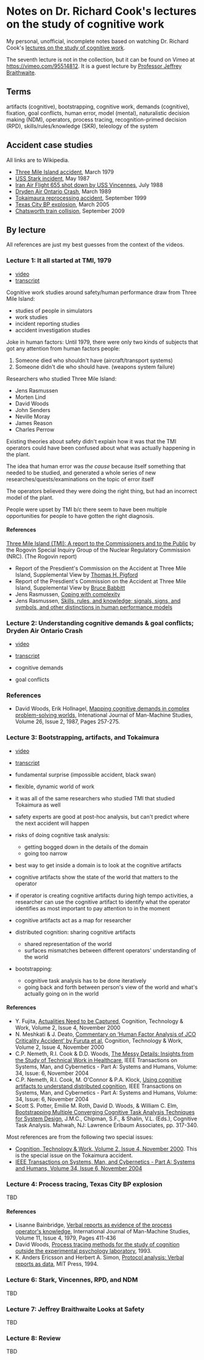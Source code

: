 # Notes on Dr. Richard Cook's lectures on the study of cognitive work

My personal, unofficial, incomplete notes based on watching Dr. Richard Cook's [lectures on the study of cognitive work](https://vimeo.com/showcase/6184024).

The seventh lecture is not in the collection, but it can be found on Vimeo at https://vimeo.com/95514812. It is a guest lecture by [Professor Jeffrey Braithwaite](https://www.mq.edu.au/research/research-centres-groups-and-facilities/healthy-people/centres/australian-institute-of-health-innovation/our-people/our-people-chris/professor-jeffrey-braithwaite).

## Terms

artifacts (cognitive),
bootstrapping,
cognitive work,
demands (cognitive),
fixation,
goal conflicts,
human error,
model (mental),
naturalistic decision making (NDM),
operators,
process tracing,
recognition-primed decision (RPD),
skills/rules/knowledge (SKR),
teleology of the system

## Accident case studies

All links are to Wikipedia.

* [Three Mile Island accident](https://en.wikipedia.org/wiki/Three_Mile_Island_accident), March 1979
* [USS Stark incident](https://en.wikipedia.org/wiki/USS_Stark_incident), May 1987
* [Iran Air Flight 655 shot down by USS Vincennes](https://en.wikipedia.org/wiki/Iran_Air_Flight_655), July 1988
* [Dryden Air Ontario Crash](https://en.wikipedia.org/wiki/Air_Ontario_Flight_1363), March 1989
* [Tokaimaura reprocessing accident](https://en.wikipedia.org/wiki/Tokaimura_nuclear_accident#1999_accident), September 1999
* [Texas City BP explosion](https://en.wikipedia.org/wiki/Texas_City_Refinery_explosion), March 2005
* [Chatsworth train collision](https://en.wikipedia.org/wiki/2008_Chatsworth_train_collision), September 2009

## By lecture

All references are just my best guesses from the context of the videos.

### Lecture 1:  It all started at TMI, 1979

* [video](https://vimeo.com/showcase/6184024/video/85909644)
* [transcript](transcripts/1-it-all-started-at-tmi-1979.md)


Cognitive work studies around safety/human performance draw from Three Mile Island:
* studies of people in simulators
* work studies
* incident reporting studies
* accident investigation studies

Joke in human factors: Until 1979, there were only two kinds of subjects that got any attention from human factors people:
1. Someone died who shouldn't have (aircraft/transport systems)
2. Someone didn't die who should have. (weapons system failure)

Researchers who studied Three Mile Island:
* Jens Rasmussen 
* Morten Lind
* David Woods
* John Senders
* Neville Moray
* James Reason
* Charles Perrow


Existing theories about safety didn't explain how it was that the TMI operators could have been confused about what was actually happening in the plant.

The idea that human error was *the cause* because itself something that needed to be studied, and generated a whole series of new researches/quests/examinations on the topic of error itself

The operators believed they were doing the right thing, but had an incorrect model of the plant.

People were upset by TMI b/c there seem to have been multiple opportunities for people to have gotten the right diagnosis.


#### References

[Three Mile Island (TMI): A report to the Commissioners and to the Public][rogovin] by the Rogovin Special Inquiry Group of the Nuclear Regulatory Commission (NRC). (The Rogovin report)
* Report of the Presdient's Commission on the Accident at Three Mile Island, Supplemental View by [Thomas H. Pigford](http://www.pddoc.com/tmi2/kemeny/supplemental_view_by_thomas_h_pigford.htm)
* Report of the Presdient's Commission on the Accident at Three Mile Island, Supplemental View by [Bruce Babbitt](http://www.pddoc.com/tmi2/kemeny/supplemental_view_by_bruce_babbitt.htm)
* Jens Rasmussen, [Coping with complexity](https://orbit.dtu.dk/en/publications/coping-with-complexity)
* Jens Rasmussen, [Skills, rules, and knowledge; signals, signs, and symbols, and other distinctions in human performance models](https://ieeexplore.ieee.org/abstract/document/6313160)

[rogovin]: https://tmi2kml.inl.gov/Documents/2b-Rogovin/NUREGCR-1250V1,%20TMI,%20A%20Report%20To%20The%20Commissioners%20And%20To%20The%20Public%20(Rogovin%20Report)%20(1980-01).pdf

### Lecture 2: Understanding cognitive demands & goal conflicts; Dryden Air Ontario Crash

* [video](https://vimeo.com/showcase/6184024/video/86602403)
* [transcript](transcripts/2-understanding-cognitive-demands-dryden-1989.md)


* cognitive demands
* goal conflicts

### References

* David Woods, Erik Hollnagel, [Mapping cognitive demands in complex problem-solving worlds](https://www.researchgate.net/publication/220108174_Mapping_Cognitive_Demands_in_Complex_Problem-Solving_Worlds), Intenational Journal of Man-Machine Studies, Volume 26, Issue 2, 1987, Pages 257-275.

### Lecture 3: Bootstrapping, artifacts, and Tokaimura

* [video](https://vimeo.com/showcase/6184024/video/87849921)
* [transcript](transcripts/3-bootstrapping-artifacts-and-tokaimura-1999.md)

* fundamental surprise (impossible accident, black swan)
* flexible, dynamic world of work
* it was all of the same researchers who studied TMI that studied Tokaimura as well
* safety experts are good at post-hoc analysis, but can't predict where the next accident will happen
* risks of doing cognitive task analysis:
  - getting bogged down in the details of the domain
  - going too narrow
* best way to get inside a domain is to look at the cognitive artifacts
* cognitive artifacts show the state of the world that matters to the operator
* if operator is creating cognitive artifacts during high tempo activities, a researcher can use the cognitive artifact to identify what the operator identifies as most important to pay attention to in the moment
* cognitive artifacts act as a map for researcher
* distributed cognition: sharing cognitive artifacts
  - shared representation of the world
  - surfaces mismatches between different operators' understanding of the world
* bootstrapping: 
  - cognitive task analysis has to be done iteratively
  - going back and forth between person's view of the world and what's actually going on in the world



#### References

* Y. Fujita, [Actualities Need to be Captured](https://link.springer.com/article/10.1007/PL00011505), Cognition, Technology & Work, Volume 2, Issue 4, November 2000
* N. Meshkati & J. Deato, [Commentary on ‘Human Factor Analysis of JCO Criticality Accident’ by Furuta et al](https://link.springer.com/article/10.1007/PL00011510), Cognition, Technology & Work, Volume 2, Issue 4, November 2000
* C.P. Nemeth, R.I. Cook & D.D. Woods, [The Messy Details: Insights from the Study of Technical Work in Healthcare](https://ieeexplore.ieee.org/document/1344116), IEEE Transactions on Systems, Man, and Cybernetics - Part A: Systems and Humans, Volume: 34, Issue: 6, November 2004
* C.P. Nemeth, R.I. Cook, M. O'Connor & P.A. Klock, [Using cognitive artifacts to understand distributed cognition](https://ieeexplore.ieee.org/document/1344121), IEEE Transactions on Systems, Man, and Cybernetics - Part A: Systems and Humans, Volume: 34, Issue: 6, November 2004
* Scott S. Potter,  Emilie M. Roth,  David D. Woods, & William C. Elm, [Bootstrapping Multiple Converging Cognitive Task Analysis Techniques for System Design](https://www.researchgate.net/publication/313737506_Bootstrapping_multiple_converging_cognitive_task_analysis_techniques_for_system_design), J.M.C., Chipman, S.F., & Shalin, V.L. (Eds.), Cognitive Task Analysis. Mahwah, NJ: Lawrence Erlbaum Associates, pp. 317-340.

Most references are from the following two special issues:

* [Cognition, Technology & Work, Volume 2, Issue 4, November 2000](https://link.springer.com/journal/10111/volumes-and-issues/2-4). This is the special issue on the Tokaimura accident.
* [IEEE Transactions on Systems, Man, and Cybernetics - Part A: Systems and Humans, Volume 34, Issue 6, November 2004](https://ieeexplore.ieee.org/xpl/tocresult.jsp?isnumber=29597)


### Lecture 4: Process tracing, Texas City BP explosion

TBD

#### References


* Lisanne Bainbridge, [Verbal reports as evidence of the process operator's knowledge](https://doi.org/10.1016/S0020-7373(79)80035-8), International Journal of Man-Machine Studies, Volume 11, Issue 4, 1979, Pages 411-436
* David Woods, [Process tracing methods for the study of cognition outside the experimental psychology laboratory](https://www.researchgate.net/publication/316655550_Process_tracing_methods_for_the_study_of_cognition_outside_the_experimental_psychology_laboratory), 1993. 
* K. Anders Ericsson and Herbert A. Simon, [Protocol analysis: Verbal reports as data](https://doi.org/10.7551/mitpress/5657.001.0001), MIT Press, 1994.

### Lecture 6: Stark, Vincennes, RPD, and NDM

TBD

### Lecture 7: Jeffrey Braithwaite Looks at Safety

TBD

### Lecture 8: Review

TBD
